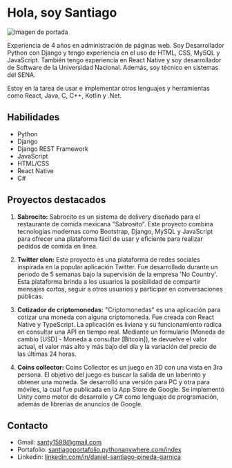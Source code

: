 # Hola, soy Santiago

![Imagen de portada](url_de_la_imagen.jpg)

Experiencia de 4 años en administración de páginas web. Soy Desarrollador Python con Django y tengo experiencia en el uso de HTML, CSS, MySQL y JavaScript. También tengo experiencia en React Native y soy desarrollador de Software de la Universidad Nacional. Además, soy técnico en sistemas del SENA. 

Estoy en la tarea de usar e implementar otros lenguajes y herramientas como React, Java, C, C++, Kotlin y .Net.

## Habilidades
- Python
- Django
- Django REST Framework
- JavaScript
- HTML/CSS
- React Native
- C#

## Proyectos destacados
1. **Sabrocito:** Sabrocito es un sistema de delivery diseñado para el restaurante de comida mexicana "Sabrosito". Este proyecto combina tecnologías modernas como Bootstrap, Django, MySQL y JavaScript para ofrecer una plataforma fácil de usar y eficiente para realizar pedidos de comida en línea.

2. **Twitter clon:** Este proyecto es una plataforma de redes sociales inspirada en la popular aplicación Twitter. Fue desarrollado durante un período de 5 semanas bajo la supervisión de la empresa 'No Country'. Esta plataforma brinda a los usuarios la posibilidad de compartir mensajes cortos, seguir a otros usuarios y participar en conversaciones públicas.

3. **Cotizador de criptomonedas:** "Criptomonedas" es una aplicación para cotizar una moneda con alguna criptomoneda. Fue creada con React Native y TypeScript. La aplicación es liviana y su funcionamiento radica en consultar una API en tiempo real. Mediante un formulario (Moneda de cambio [USD] - Moneda a consultar [Bitcoin]), te devuelve el valor actual, el valor más alto y más bajo del día y la variación del precio de las últimas 24 horas.

4. **Coins collector:** Coins Collector es un juego en 3D con una vista en 3ra persona. El objetivo del juego es buscar la salida de un laberinto y obtener una moneda. Se desarrolló una versión para PC y otra para móviles, la cual fue publicada en la App Store de Google. Se implementó Unity como motor de desarrollo y C# como lenguaje de programación, además de librerías de anuncios de Google.

## Contacto
- Gmail: [santy1599@gmail.com](mailto:santy1599@gmail.com)
- Portafolio: [santiagoportafolio.pythonanywhere.com/index](http://santiagoportafolio.pythonanywhere.com/index)
- Linkedin: [linkedin.com/in/daniel-santiago-pineda-garnica](https://www.linkedin.com/in/daniel-santiago-pineda-garnica/)
